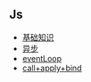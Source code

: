 ## Js

+ [基础知识](/js/基础知识/README.md)
+ [异步](/js/异步/README.md)
+ [eventLoop](/js/eventLoop/README.md)
+ [call+apply+bind](/js/call+apply+bind/README.md)
